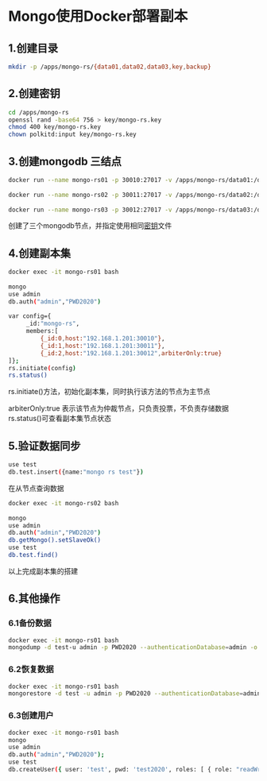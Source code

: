 # Mongo使用Docker部署副本

## 1.创建目录

```bash
mkdir -p /apps/mongo-rs/{data01,data02,data03,key,backup}
```

## 2.创建密钥

```bash
cd /apps/mongo-rs
openssl rand -base64 756 > key/mongo-rs.key
chmod 400 key/mongo-rs.key 
chown polkitd:input key/mongo-rs.key 
```

## 3.创建mongodb 三结点

```bash
docker run --name mongo-rs01 -p 30010:27017 -v /apps/mongo-rs/data01:/data/db -v /apps/mongo-rs/backup:/data/backup -v /apps/mongo-rs/key:/data/key -v /etc/localtime:/etc/localtime -e MONGO_INITDB_ROOT_USERNAME=admin -e MONGO_INITDB_ROOT_PASSWORD=PWD2020 -d mongo --replSet mongo-rs --auth --keyFile /data/key/mongo-rs.key --bind_ip_all
 
docker run --name mongo-rs02 -p 30011:27017 -v /apps/mongo-rs/data02:/data/db -v /apps/mongo-rs/backup:/data/backup -v /apps/mongo-rs/key:/data/key -v /etc/localtime:/etc/localtime -e MONGO_INITDB_ROOT_USERNAME=admin -e MONGO_INITDB_ROOT_PASSWORD=PWD2020 -d mongo --replSet mongo-rs --auth --keyFile /data/key/mongo-rs.key --bind_ip_all
 
docker run --name mongo-rs03 -p 30012:27017 -v /apps/mongo-rs/data03:/data/db -v /apps/mongo-rs/backup:/data/backup -v /apps/mongo-rs/key:/data/key -v /etc/localtime:/etc/localtime -e MONGO_INITDB_ROOT_USERNAME=admin -e MONGO_INITDB_ROOT_PASSWORD=PWD2020 -d mongo --replSet mongo-rs --auth --keyFile /data/key/mongo-rs.key --bind_ip_all
```

创建了三个mongodb节点，并指定使用相同[密钥](https://so.csdn.net/so/search?q=密钥&spm=1001.2101.3001.7020)文件

## 4.创建副本集

```bash
docker exec -it mongo-rs01 bash
 
mongo
use admin
db.auth("admin","PWD2020")
 
var config={
     _id:"mongo-rs",
     members:[
         {_id:0,host:"192.168.1.201:30010"},
         {_id:1,host:"192.168.1.201:30011"},
		 {_id:2,host:"192.168.1.201:30012",arbiterOnly:true}
]};
rs.initiate(config)
rs.status()
```

rs.initiate()方法，初始化副本集，同时执行该方法的节点为主节点

arbiterOnly:true 表示该节点为仲裁节点，只负责投票，不负责存储数据
rs.status()可查看副本集节点状态

## 5.验证数据同步

```bash
use test
db.test.insert({name:"mongo rs test"})
```

在从节点查询数据

```bash
docker exec -it mongo-rs02 bash
 
mongo
use admin
db.auth("admin","PWD2020")
db.getMongo().setSlaveOk()
use test
db.test.find()
```

以上完成副本集的搭建

## 6.其他操作

### 6.1备份数据

```bash
docker exec -it mongo-rs01 bash
mongodump -d test-u admin -p PWD2020 --authenticationDatabase=admin -o /data/backup
```

### 6.2恢复数据

```bash
docker exec -it mongo-rs01 bash
mongorestore -d test -u admin -p PWD2020 --authenticationDatabase=admin --dir /data/backup/test
```

### 6.3创建用户

```bash
docker exec -it mongo-rs01 bash
mongo
use admin
db.auth("admin","PWD2020");
use test
db.createUser({ user: 'test', pwd: 'test2020', roles: [ { role: "readWrite", db: "test" } ] });
```